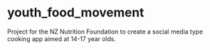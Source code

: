 # youth_food_movement

Project for the NZ Nutrition Foundation to create a social media type cooking app aimed at 14-17 year olds.


